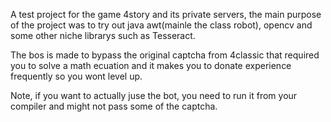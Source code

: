 A test project for the game 4story and its private servers, the main purpose of the project was to try out java awt(mainle the class robot), opencv and some other niche librarys such as Tesseract.

The bos is made to bypass the original captcha from 4classic that required you to solve a math ecuation and it makes you to donate experience frequently so you wont level up.

Note, if you want to actually juse the bot, you need to run it from your compiler and might not pass some of the captcha.
